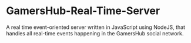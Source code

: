 GamersHub-Real-Time-Server
==========================

A real time event-oriented server written in JavaScript using NodeJS, that handles all real-time events happening in the GamersHub social network.